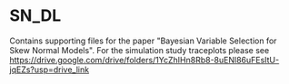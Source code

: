 # SN_DL
Contains supporting files for the paper "Bayesian Variable Selection for Skew Normal Models".
For the simulation study traceplots please see https://drive.google.com/drive/folders/1YcZhIHn8Rb8-8uENl86uFEsItU-jqEZs?usp=drive_link
